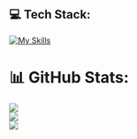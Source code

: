 ## 💻 Tech Stack:
[![My Skills](https://skillicons.dev/icons?i=c,cs,cpp,css,docker,html,js,php,py,unity,latex,vscode,visualstudio&perline=3)](https://skillicons.dev)
# 📊 GitHub Stats:
![](https://github-readme-stats.vercel.app/api?username=haialibaba&theme=dark&hide_border=false&include_all_commits=false&count_private=false)<br/>
![](https://github-readme-streak-stats.herokuapp.com/?user=DieterWalker&theme=dark&hide_border=false)<br/>
![](https://github-readme-stats.vercel.app/api/top-langs/?username=DieterWalker&theme=dark&hide_border=false&include_all_commits=false&count_private=false&layout=compact)
<!--
**DieterWalker/DieterWalker** is a ✨ _special_ ✨ repository because its `README.md` (this file) appears on your GitHub profile.

Here are some ideas to get you started:

- 🔭 I’m currently working on ...
- 🌱 I’m currently learning ...
- 👯 I’m looking to collaborate on ...
- 🤔 I’m looking for help with ...
- 💬 Ask me about ...
- 📫 How to reach me: ...
- 😄 Pronouns: ...
- ⚡ Fun fact: ...
-->
